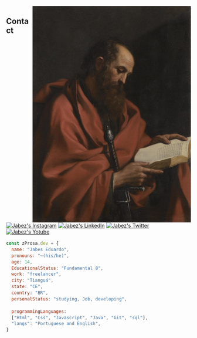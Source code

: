 <img align="right" height="590em" src="./assets/Apostolo_Paulo.jpg"/>

## Contact

[![Jabez's Instagram][instagram]](https://www.instagram.com/prosa.z/)
[![Jabez's LinkedIn][linkedin]](https://www.linkedin.com/in/jabes-eduardo-029035252/)
[![Jabez's Twitter][twitter]](https://twitter.com/WwProsa)
[![Jabez's Yotube][youtube]](https://www.youtube.com/channel/UC3H0MX-GhakAIebnc6CiNPQ/featured)

[instagram]: https://img.shields.io/twitter/url?color=black&label=Instagram&logo=instagram&logoColor=red&style=social&url=https%3A%2F%2Fwww.instagram.com%2Fprosa.ww%2F
[linkedin]: https://img.shields.io/twitter/url?label=LinkedIn&logo=LinkedIn&style=social&url=https%3A%2F%2Fwww.linkedin.com%2Fin%2Fjabes-eduardo-029035252%2F
[twitter]: https://img.shields.io/twitter/url?label=twitter&logo=twitter&style=social&url=https%3A%2F%2Ftwitter.com%2FWwProsa
[youtube]: https://img.shields.io/twitter/url?label=Youtube&logo=youtube&style=social&url=https%3A%2F%2Fwww.youtube.com%2Fchannel%2FUC3H0MX-GhakAIebnc6CiNPQ%2Ffeatured

```javascript
const zProsa.dev = {
  name: "Jabes Eduardo",
  pronouns: "~(his/he)",
  age: 14,
  EducationalStatus: "Fundamental 8",
  work: "freelancer",
  city: "Tianguá",
  state: "CE",
  country: "BR",
  personalStatus: "studying, Job, developing",

  programmingLanguages:
  ["Html", "Css", "Javascript", "Java", "Git", "sql"],
  "langs": "Portuguese and English",
}
```
